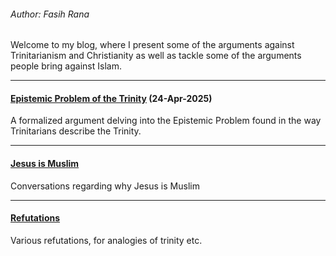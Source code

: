 ###### Author: Fasih Rana

Welcome to my blog, where I present some of the arguments against Trinitarianism and Christianity as well as tackle some of the arguments people bring against Islam.

---

#### [Epistemic Problem of the Trinity](/epistemic_problem) (24-Apr-2025)

A formalized argument delving into the Epistemic Problem found in the way Trinitarians describe the Trinity.

---

#### [Jesus is Muslim](/jesus_is_muslim/)

Conversations regarding why Jesus is Muslim

---

#### [Refutations](/refutations/)

Various refutations, for analogies of trinity etc.
